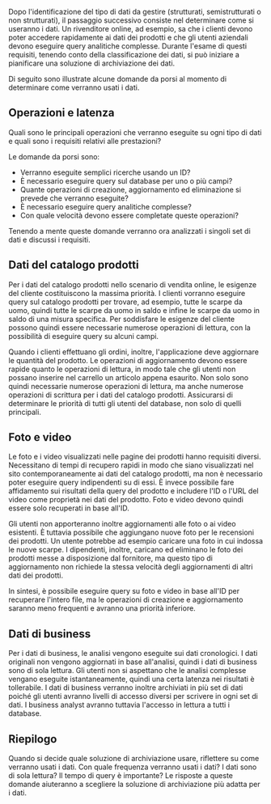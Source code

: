 Dopo l'identificazione del tipo di dati da gestire (strutturati, semistrutturati o non strutturati), il passaggio successivo consiste nel determinare come si useranno i dati. Un rivenditore online, ad esempio, sa che i clienti devono poter accedere rapidamente ai dati dei prodotti e che gli utenti aziendali devono eseguire query analitiche complesse. Durante l'esame di questi requisiti, tenendo conto della classificazione dei dati, si può iniziare a pianificare una soluzione di archiviazione dei dati.

Di seguito sono illustrate alcune domande da porsi al momento di determinare come verranno usati i dati.

## <a name="operations-and-latency"></a>Operazioni e latenza

Quali sono le principali operazioni che verranno eseguite su ogni tipo di dati e quali sono i requisiti relativi alle prestazioni?

Le domande da porsi sono:
* Verranno eseguite semplici ricerche usando un ID? 
* È necessario eseguire query sul database per uno o più campi? 
* Quante operazioni di creazione, aggiornamento ed eliminazione si prevede che verranno eseguite? 
* È necessario eseguire query analitiche complesse? 
* Con quale velocità devono essere completate queste operazioni?

Tenendo a mente queste domande verranno ora analizzati i singoli set di dati e discussi i requisiti.

## <a name="product-catalog-data"></a>Dati del catalogo prodotti

Per i dati del catalogo prodotti nello scenario di vendita online, le esigenze del cliente costituiscono la massima priorità. I clienti vorranno eseguire query sul catalogo prodotti per trovare, ad esempio, tutte le scarpe da uomo, quindi tutte le scarpe da uomo in saldo e infine le scarpe da uomo in saldo di una misura specifica. Per soddisfare le esigenze del cliente possono quindi essere necessarie numerose operazioni di lettura, con la possibilità di eseguire query su alcuni campi.

Quando i clienti effettuano gli ordini, inoltre, l'applicazione deve aggiornare le quantità del prodotto. Le operazioni di aggiornamento devono essere rapide quanto le operazioni di lettura, in modo tale che gli utenti non possano inserire nel carrello un articolo appena esaurito. Non solo sono quindi necessarie numerose operazioni di lettura, ma anche numerose operazioni di scrittura per i dati del catalogo prodotti. Assicurarsi di determinare le priorità di tutti gli utenti del database, non solo di quelli principali.

## <a name="photos-and-videos"></a>Foto e video

Le foto e i video visualizzati nelle pagine dei prodotti hanno requisiti diversi. Necessitano di tempi di recupero rapidi in modo che siano visualizzati nel sito contemporaneamente ai dati del catalogo prodotti, ma non è necessario poter eseguire query indipendenti su di essi. È invece possibile fare affidamento sui risultati della query del prodotto e includere l'ID o l'URL del video come proprietà nei dati del prodotto. Foto e video devono quindi essere solo recuperati in base all'ID.

Gli utenti non apporteranno inoltre aggiornamenti alle foto o ai video esistenti. È tuttavia possibile che aggiungano nuove foto per le recensioni dei prodotti. Un utente potrebbe ad esempio caricare una foto in cui indossa le nuove scarpe. I dipendenti, inoltre, caricano ed eliminano le foto dei prodotti messe a disposizione dal fornitore, ma questo tipo di aggiornamento non richiede la stessa velocità degli aggiornamenti di altri dati dei prodotti. 

In sintesi, è possibile eseguire query su foto e video in base all'ID per recuperare l'intero file, ma le operazioni di creazione e aggiornamento saranno meno frequenti e avranno una priorità inferiore.  

## <a name="business-data"></a>Dati di business

Per i dati di business, le analisi vengono eseguite sui dati cronologici. I dati originali non vengono aggiornati in base all'analisi, quindi i dati di business sono di sola lettura. Gli utenti non si aspettano che le analisi complesse vengano eseguite istantaneamente, quindi una certa latenza nei risultati è tollerabile. I dati di business verranno inoltre archiviati in più set di dati poiché gli utenti avranno livelli di accesso diversi per scrivere in ogni set di dati. I business analyst avranno tuttavia l'accesso in lettura a tutti i database.

## <a name="summary"></a>Riepilogo

Quando si decide quale soluzione di archiviazione usare, riflettere su come verranno usati i dati. Con quale frequenza verranno usati i dati? I dati sono di sola lettura? Il tempo di query è importante? Le risposte a queste domande aiuteranno a scegliere la soluzione di archiviazione più adatta per i dati.